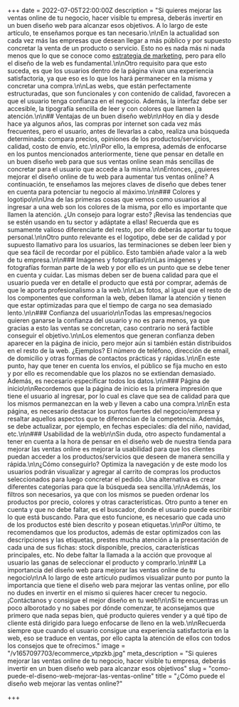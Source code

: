 +++
date = 2022-07-05T22:00:00Z
description = "Si quieres mejorar las ventas online de tu negocio, hacer visible tu empresa, deberás invertir en un buen diseño web para alcanzar esos objetivos. A lo largo de este artículo, te enseñamos porque es tan necesario.\n\nEn la actualidad son cada vez más las empresas que desean llegar a más público y por supuesto concretar la venta de un producto o servicio. Esto no es nada más ni nada menos que lo que se conoce como [estrategia de marketing](https://aplazame.com/blog/estrategias-marketing/), pero para ello el diseño de la web es fundamental.\n\nOtro requisito para que esto suceda, es que los usuarios dentro de la página vivan una experiencia satisfactoria, ya que eso es lo que los hará permanecer en la misma y concretar una compra.\n\nLas webs, que están perfectamente estructuradas, que son funcionales y con contenido de calidad, favorecen a que el usuario tenga confianza en el negocio. Además, la interfaz debe ser accesible, la tipografía sencilla de leer y con colores que llamen la atención.\n\n## Ventajas de un buen diseño web\n\nHoy en día y desde hace ya algunos años, las compras por internet son cada vez más frecuentes, pero el usuario, antes de llevarlas a cabo, realiza una búsqueda determinada: compara precios, opiniones de los productos/servicios, calidad, costo de envío, etc.\n\nPor ello, la empresa, además de enfocarse en los puntos mencionados anteriormente, tiene que pensar en detalle en un buen diseño web para que sus ventas online sean más sencillas de concretar para el usuario que accede a la misma.\n\nEntonces, ¿quieres mejorar el diseño online de tu web para aumentar tus ventas online? A continuación, te enseñamos las mejores claves de diseño que debes tener en cuenta para potenciar tu negocio al máximo.\n\n### Colores y logotipo\n\nUna de las primeras cosas que vemos como usuarios al ingresar a una web son los colores de la misma, por ello es importante que llamen la atención. ¿Un consejo para lograr esto? ¡Revisa las tendencias que se estén usando en tu sector y adáptate a ellas! Recuerda que es sumamente valioso diferenciarte del resto, por ello deberás aportar tu toque personal.\n\nOtro punto relevante es el logotipo, debe ser de calidad y por supuesto llamativo para los usuarios, las terminaciones se deben leer bien y que sea fácil de recordar por el público. Esto también añade valor a la web de tu empresa.\n\n### Imágenes y fotografías\n\nLas imágenes y fotografías forman parte de la web y por ello es un punto que se debe tener en cuenta y cuidar. Las mismas deben ser de buena calidad para que el usuario pueda ver en detalle el producto que está por comprar, además de que le aporta profesionalismo a la web.\n\nLas fotos, al igual que el resto de los componentes que conforman la web, deben llamar la atención y tienen que estar optimizadas para que el tiempo de carga no sea demasiado lento.\n\n### Confianza del usuario\n\nTodas las empresas/negocios quieren ganarse la confianza del usuario y no es para menos, ya que gracias a esto las ventas se concretan, caso contrario no será factible conseguir el objetivo.\n\nLos elementos que generan confianza deben aparecer en la página de inicio, pero mejor aún si también están distribuidos en el resto de la web. ¿Ejemplos? El número de teléfono, dirección de email, de domicilio y otras formas de contactos prácticas y rápidas.\n\nEn este punto, hay que tener en cuenta los envíos, el público se fija mucho en esto y por ello es recomendable que los plazos no se extiendan demasiado. Además, es necesario especificar todos los datos.\n\n### Página de inicio\n\nRecordemos que la página de inicio es la primera impresión que tiene el usuario al ingresar, por lo cual es clave que sea de calidad para que los mismos permanezcan en la web y lleven a cabo una compra.\n\nEn esta página, es necesario destacar los puntos fuertes del negocio/empresa y resaltar aquellos aspectos que te diferencian de la competencia. Además, se debe actualizar, por ejemplo, en fechas especiales: día del niño, navidad, etc.\n\n### Usabilidad de la web\n\nSin duda, otro aspecto fundamental a tener en cuenta a la hora de pensar en el diseño web de nuestra tienda para mejorar las ventas online es mejorar la usabilidad para que los clientes puedan acceder a los productos/servicios que deseen de manera sencilla y rápida.\n\n¿Cómo conseguirlo? Optimiza la navegación y de este modo los usuarios podrán visualizar y agregar al carrito de compras los productos seleccionados para luego concretar el pedido. Una alternativa es crear diferentes categorías para que la búsqueda sea sencilla.\n\nAdemás, los filtros son necesarios, ya que con los mismos se pueden ordenar los productos por precio, colores y otras características. Otro punto a tener en cuenta y que no debe faltar, es el buscador, donde el usuario puede escribir lo que está buscando. Para que esto funcione, es necesario que cada uno de los productos esté bien descrito y posean etiquetas.\n\nPor último, te recomendamos que los productos, además de estar optimizados con las descripciones y las etiquetas, prestes mucha atención a la presentación de cada una de sus fichas: stock disponible, precios, características principales, etc. No debe faltar la llamada a la acción que provoque al usuario las ganas de seleccionar el producto y comprarlo.\n\n## La importancia del diseño web para mejorar las ventas online de tu negocio\n\nA lo largo de este artículo pudimos visualizar punto por punto la importancia que tiene el diseño web para mejorar las ventas online, por ello no dudes en invertir en el mismo si quieres hacer crecer tu negocio. ¡Contáctanos y consigue el mejor diseño en tu web!\n\nSi te encuentras un poco alborotado y no sabes por dónde comenzar, te aconsejamos que primero que nada sepas bien, qué producto quieres vender y a qué tipo de cliente está dirigido para luego enfocarse de lleno en la web.\n\nRecuerda siempre que cuando el usuario consigue una experiencia satisfactoria en la web, eso se traduce en ventas, por ello capta la atención de ellos con todos los consejos que te ofrecimos."
image = "/v1657097703/ecommerce_vtpzkb.jpg"
meta_description = "Si quieres mejorar las ventas online de tu negocio, hacer visible tu empresa, deberás invertir en un buen diseño web para alcanzar esos objetivos"
slug = "como-puede-el-diseno-web-mejorar-las-ventas-online"
title = "¿Cómo puede el diseño web mejorar las ventas online?"

+++
